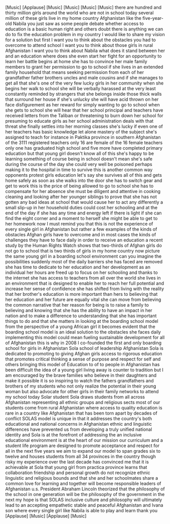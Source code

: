 
[Music]
[Applause]
[Music]
[Music]
[Music]
[Music]
there are hundred and thirty million
girls around the world who are not in
school today
several million of these girls live in
my home country Afghanistan like the
five-year-old Nabila you just saw as
some people debate whether access to
education is a basic human right and
others doubt there is anything we can do
to fix the education problem in my
country I would like to share my vision
for a solution but first I want you to
think about the obstacles you had to
overcome to attend school I want you to
think about those girls in rural
Afghanistan I want you to think about
Nabila what does it stand between her
and an education where does she even
start her fight for an opportunity to
learn her battle begins at home she has
to convince her male family members to
grant her permission to go to school if
she lives in an extended family
household that means seeking permission
from each of her grandfather father
brothers uncles and male cousins and if
she manages to get all that she&#39;s one of
the very few lucky girls in her
community when she begins her walk to
school she will be verbally harassed at
the very least constantly reminded by
strangers that she belongs inside those
thick walls that surround her house if
she&#39;s unlucky she will have acid thrown
on her face disfigurement as her reward
for simply wanting to go to school when
she gets to school she will hear that
her school principal and teachers have
received letters from the Taliban or
threatening to burn down her school for
presuming to educate girls as her school
administration deals with that threat
she finally settles into her morning
classes she&#39;s lucky if even one of her
teachers has basic knowledge let alone
mastery of the subject she&#39;s assigned to
teach for instance in Paktika province
in southern Afghanistan of the 3111
registered teachers only 16 are female
of the 16 female teachers only one has
graduated high school and five more have
completed primary education but that
young girl doesn&#39;t know all of this
she&#39;s happy to be learning something of
course being in school doesn&#39;t mean
she&#39;s safe during the course of the day
she could very well be poisoned perhaps
making it to the hospital in time to
survive this is another common way
opponents protest girls education let&#39;s
say she survives all of this and gets
home safely as soon as she walks into
the door she has to switch gear and get
to work this is the price of being
allowed to go to school she has to
compensate for her absence
she must be diligent and attentive in
cooking cleaning and looking after her
younger siblings to prove that she has
not gotten any bad ideas at school that
would cause her to act any differently a
small slip-up in her household duties
could cost her schooling and at the end
of the day if she has any time and
energy left if there is light if she can
find the
eight corner and a moment to herself she
might be able to get to her homework
now I must remind you that this is not
the experience of every single girl in
Afghanistan but rather a few examples of
the kinds of obstacles Afghan girls have
to overcome and in most cases the kinds
of challenges they have to face daily in
order to receive an education a recent
study by the Human Rights Watch shows
that two-thirds of Afghan girls do not
go to school that is two thirds of girls
in my home country now picture the same
young girl in a boarding school
environment can you imagine the
possibilities
suddenly most of the daily barriers she
has faced are removed she has time to
dedicate to her education and her
development as an individual her hours
are freed up to focus on her schooling
and thanks to the internet she has
access to teachers from all over the
world she lives in an environment that
is designed to enable her to reach her
full potential and increase her sense of
confidence
she has shifted from living with the
reality that her brother&#39;s education is
more important than hers to believing
that her education and her future are
equally vital she can move from
believing the common narrative that her
reason for being is to raise a family to
believing and knowing that she has the
ability to have an impact in her nation
and to make a difference to
understanding that she has important
things to do and that she matters in
looking at the boarding school model
from the perspective of a young
African girl it becomes evident that the
boarding school model is an ideal
solution to the obstacles she faces
daily implementing this model could mean
fueling sustainable development for all
of Afghanistan this is why in 2008 I
co-founded the first and only boarding
school for girls in Afghanistan Sola
school of leadership Afghanistan Sola is
dedicated to promoting to giving Afghan
girls access to rigorous education that
promotes critical thinking a sense of
purpose and respect for self and others
bringing this model of Education to of
to people in Afghanistan has been
difficult the idea of a young girl
living away is counter to tradition but
I am encouraged by the brave families
who believe in their daughters and make
it possible it is so inspiring to watch
the fathers grandfathers and brothers of
my students who not only realize the
potential in their young woman but also
advocate for other girls in their family
networks to attend my school today Solar
student Sola draws students from all
across Afghanistan representing all
ethnic groups and religious sects most
of our students come from rural
Afghanistan where access to quality
education is rare in a country like
Afghanistan that has been torn apart by
decades of conflict SOLAS model is
unique in that it addresses the
country&#39;s both educational and national
concerns in Afghanistan ethnic and
linguistic differences have prevented us
from developing a truly unified national
identity and Sola is at the forefront of
addressing the
an inclusive educational environment is
at the heart of our mission our
curriculum and a student life program
are designed to promote acceptance and
respect for all in the next five years
we aim to expand our model to span
grades six to twelve and houses students
from all 34 provinces in the country
though risky my experience over the last
decade has convinced me that it is
achievable at Sola that young girl from
practica province learns that
collaboration friendship and personal
growth do not recognize ethnic
linguistic and religious bounds and that
she and her schoolmates share a common
love for learning and together will
become responsible leaders of
Afghanistan u.s. President Abraham
Lincoln theorized that the philosophy of
the school in one generation will be the
philosophy of the government in the next
my hope is that SOLAS inclusive culture
and philosophy will ultimately lead to
an accepting empathetic stable and
peaceful Afghanistan and Ivana son where
every single girl like Nabila is able to
play and learn thank you
[Applause]
[Music]
[Applause]
[Music]
